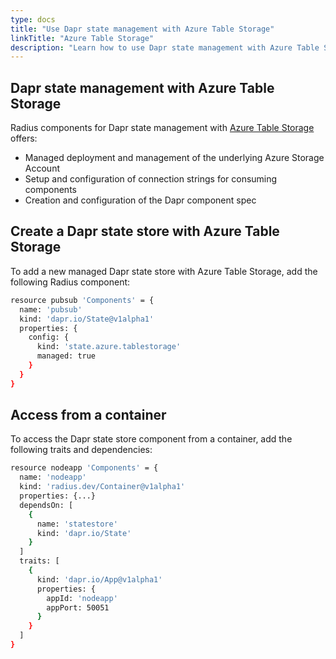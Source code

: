 ```yaml
---
type: docs
title: "Use Dapr state management with Azure Table Storage"
linkTitle: "Azure Table Storage"
description: "Learn how to use Dapr state management with Azure Table Storage and Radius"
---
```


## Dapr state management with Azure Table Storage

Radius components for Dapr state management with [Azure Table Storage](https://azure.microsoft.com/en-us/services/storage/tables/) offers:

- Managed deployment and management of the underlying Azure Storage Account
- Setup and configuration of connection strings for consuming components
- Creation and configuration of the Dapr component spec

## Create a Dapr state store with Azure Table Storage

To add a new managed Dapr state store with Azure Table Storage, add the following Radius component:

```sh
resource pubsub 'Components' = {
  name: 'pubsub'
  kind: 'dapr.io/State@v1alpha1'
  properties: {
    config: {
      kind: 'state.azure.tablestorage'
      managed: true
    }
  }
}
```

## Access from a container

To access the Dapr state store component from a container, add the following traits and dependencies:

```sh
resource nodeapp 'Components' = {
  name: 'nodeapp'
  kind: 'radius.dev/Container@v1alpha1'
  properties: {...}
  dependsOn: [
    {
      name: 'statestore'
      kind: 'dapr.io/State'
    }
  ]
  traits: [
    {
      kind: 'dapr.io/App@v1alpha1'
      properties: {
        appId: 'nodeapp'
        appPort: 50051
      }
    }
  ]
}
```
